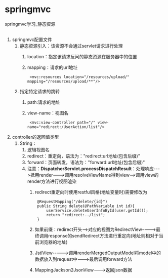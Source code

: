 # springmvc
springmvc学习_静态资源

##
1. springmvc配置文件
	1. 静态资源引入：该资源不会通过servlet请求进行处理
		1. location：指定该请求反问的静态资源在服务器中的位置
		2. mapping：请求的url地址

				<mvc:resources location="/resources/upload/" mapping="/resources/upload/**"/>
	2. 指定特定请求的跳转
		1. path:请求的地址
		2. view-name：视图名
		
				<mvc:view-controller path="/" view-name="redirect:/UserAction/list"/>
2. controller的返回值类型
	1. String：
		1. 逻辑视图名
		2. redirect：重定向，语法为："redirect:url地址(包含后缀)"
		3. forward：页面转发，语法为："forward:url地址(包含后缀)"
		4. 注意：**DispatcherServlet.processDispatchResult**：处理响应--->抵用render--->调用resolveViewName得到view-->调用view的render方法进行视图渲染
			1. redirect重定向时使用restful风格(地址变量时)需要修改为

					@RequestMapping("/delete/{id}")
					public String delete(@PathVariable int id){
						userService.deleteUserInfoById(user.getId());
						return "redirect:../list";
					}
			2. 如果前缀：redirect开头-->对应的视图为RedirectView---->最终调用response的sendRedirect方法进行重定向(地址则相对于当前浏览器的地址)
			3. JstlView----->调用renderMergedOutputModel将model中的数据放入到request中--->最后调用forward方法
			4. MappingJackson2JsonView--->返回json数据